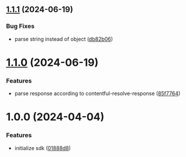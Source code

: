 ## [1.1.1](https://github.com/bchelkowski/contentful-roku/compare/v1.1.0...v1.1.1) (2024-06-19)


### Bug Fixes

* parse string instead of object ([db82b06](https://github.com/bchelkowski/contentful-roku/commit/db82b0627368b777e3fb2a52e868dbc5855c3bab))

# [1.1.0](https://github.com/bchelkowski/contentful-roku/compare/v1.0.0...v1.1.0) (2024-06-19)


### Features

* parse response according to contentful-resolve-response ([85f7764](https://github.com/bchelkowski/contentful-roku/commit/85f77645d1ff0f925fb72afad192535bdbbffa5c))

# 1.0.0 (2024-04-04)


### Features

* initialize sdk ([01888d8](https://github.com/bchelkowski/contentful-roku/commit/01888d846e982a510ef751b4e2a9ec765ddb6d9d))
